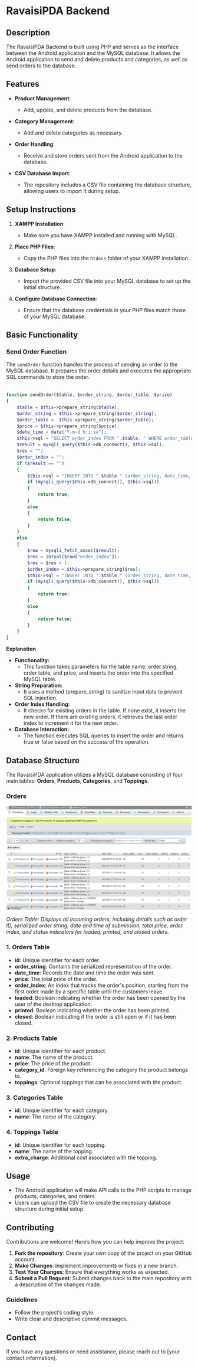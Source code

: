 # RavaisiPDA Backend

## Description

The RavaisiPDA Backend is built using PHP and serves as the interface between the Android application and the MySQL database. It allows the Android application to send and delete products and categories, as well as send orders to the database.

## Features

* **Product Management**: 
  * Add, update, and delete products from the database.
  
* **Category Management**: 
  * Add and delete categories as necessary.
  
* **Order Handling**: 
  * Receive and store orders sent from the Android application to the database.

* **CSV Database Import**: 
  * The repository includes a CSV file containing the database structure, allowing users to import it during setup.

## Setup Instructions

1. **XAMPP Installation**: 
   * Make sure you have XAMPP installed and running with MySQL.

2. **Place PHP Files**: 
   * Copy the PHP files into the `htdocs` folder of your XAMPP installation.

3. **Database Setup**: 
   * Import the provided CSV file into your MySQL database to set up the initial structure.

4. **Configure Database Connection**: 
   * Ensure that the database credentials in your PHP files match those of your MySQL database.
## Basic Functionality

### Send Order Function

The `sendOrder` function handles the process of sending an order to the MySQL database. It prepares the order details and executes the appropriate SQL commands to store the order.

```php

function sendOrder($table, $order_string, $order_table, $price)
{
    $table = $this->prepare_string($table);
    $order_string = $this->prepare_string($order_string);
    $order_table =  $this->prepare_string($order_table);
    $price = $this->prepare_string($price);
    $date_time = date("Y-m-d h:i:sa");
    $this->sql = "SELECT order_index FROM ".$table. " WHERE order_table = "."'".$order_table."' AND closed=0 ORDER BY order_index DESC LIMIT 1";
    $result = mysqli_query($this->db_connect(), $this->sql);
    $res = "";
    $order_index = "";
    if ($result == "")
    {
        $this->sql = "INSERT INTO ".$table." (order_string, date_time, order_table, price ) VALUES ('".$order_string."','".$date_time."','".$order_table."','".$price."')";
        if (mysqli_query($this->db_connect(), $this->sql))
        {
            return true;
        }
        else
        {
            return false;
        }
    }   
    else
    {
        $row = mysqli_fetch_assoc($result);
        $res = intval($row["order_index"]);
        $res = $res + 1;
        $order_index = $this->prepare_string($res);
        $this->sql = "INSERT INTO ".$table." (order_string, date_time, order_table, price, order_index ) VALUES ('".$order_string."','".$date_time."','".$order_table."','".$price."','".$order_index."')";
        if (mysqli_query($this->db_connect(), $this->sql))
        {
            return true;
        }
        else
        {
            return false;
        }
    }
}
```
**Explanation**
* **Functionality:**
  * This function takes parameters for the table name, order string, order table, and price, and inserts the order into the specified MySQL table.
* **String Preparation:**
  * It uses a method (prepare_string) to sanitize input data to prevent SQL injection.
* **Order Index Handling:**
  * It checks for existing orders in the table. If none exist, it inserts the new order.
   If there are existing orders, it retrieves the last order index to increment it for the new order.
* **Database Interaction:**
  * The function executes SQL queries to insert the order and returns true or false based on the success of the operation.
## Database Structure

The RavaisiPDA application utilizes a MySQL database consisting of four main tables: **Orders**, **Products**, **Categories**, and **Toppings**.
### Orders

<img src="rsc/orders.png">

*Orders Table: Displays all incoming orders, including details such as order ID, serialized order string, date and time of submission, total price, order index, and status indicators for loaded, printed, and closed orders.*

### 1. Orders Table
* **id**: Unique identifier for each order.
* **order_string**: Contains the serialized representation of the order.
* **date_time**: Records the date and time the order was sent.
* **price**: The total price of the order.
* **order_index**: An index that tracks the order's position, starting from the first order made by a specific table until the customers leave.
* **loaded**: Boolean indicating whether the order has been opened by the user of the desktop application.
* **printed**: Boolean indicating whether the order has been printed.
* **closed**: Boolean indicating if the order is still open or if it has been closed.

### 2. Products Table
* **id**: Unique identifier for each product.
* **name**: The name of the product.
* **price**: The price of the product.
* **category_id**: Foreign key referencing the category the product belongs to.
* **toppings**: Optional toppings that can be associated with the product.

### 3. Categories Table
* **id**: Unique identifier for each category.
* **name**: The name of the category.

### 4. Toppings Table
* **id**: Unique identifier for each topping.
* **name**: The name of the topping.
* **extra_charge**: Additional cost associated with the topping.
## Usage

* The Android application will make API calls to the PHP scripts to manage products, categories, and orders.
* Users can upload the CSV file to create the necessary database structure during initial setup.

## Contributing

Contributions are welcome! Here’s how you can help improve the project:

1. **Fork the repository**: Create your own copy of the project on your GitHub account.
2. **Make Changes**: Implement improvements or fixes in a new branch.
3. **Test Your Changes**: Ensure that everything works as expected.
4. **Submit a Pull Request**: Submit changes back to the main repository with a description of the changes made.

### Guidelines

* Follow the project’s coding style.
* Write clear and descriptive commit messages.

## Contact

If you have any questions or need assistance, please reach out to [your contact information].
